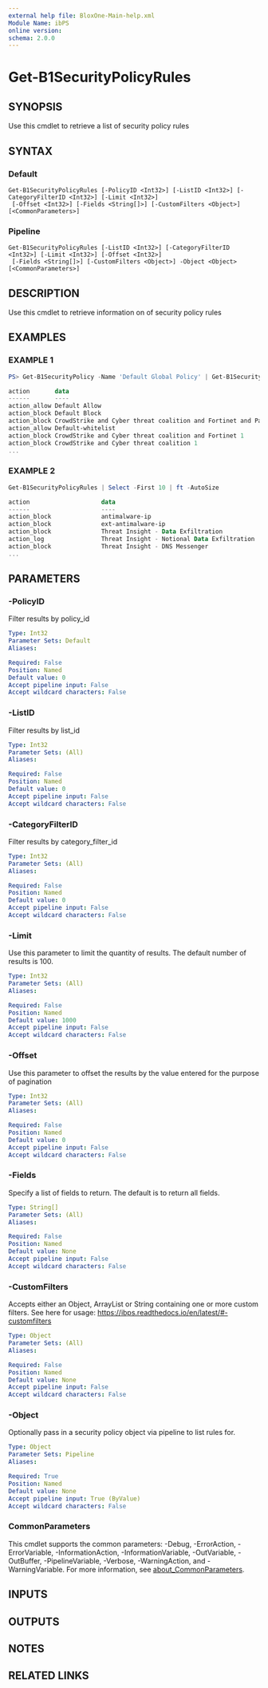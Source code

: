 ```yaml
---
external help file: BloxOne-Main-help.xml
Module Name: ibPS
online version:
schema: 2.0.0
---
```


# Get-B1SecurityPolicyRules

## SYNOPSIS
Use this cmdlet to retrieve a list of security policy rules

## SYNTAX

### Default
```
Get-B1SecurityPolicyRules [-PolicyID <Int32>] [-ListID <Int32>] [-CategoryFilterID <Int32>] [-Limit <Int32>]
 [-Offset <Int32>] [-Fields <String[]>] [-CustomFilters <Object>] [<CommonParameters>]
```

### Pipeline
```
Get-B1SecurityPolicyRules [-ListID <Int32>] [-CategoryFilterID <Int32>] [-Limit <Int32>] [-Offset <Int32>]
 [-Fields <String[]>] [-CustomFilters <Object>] -Object <Object> [<CommonParameters>]
```

## DESCRIPTION
Use this cmdlet to retrieve information on of security policy rules

## EXAMPLES

### EXAMPLE 1
```powershell
PS> Get-B1SecurityPolicy -Name 'Default Global Policy' | Get-B1SecurityPolicyRules | ft -AutoSize

action       data                                                                list_id policy_id policy_name           redirect_name rule_tags            type
------       ----                                                                ------- --------- -----------           ------------- ---------            ----
action_allow Default Allow                                                        553567     56924 Default Global Policy               @{tag_scope=; tags=} custom_list
action_block Default Block                                                        756742     56924 Default Global Policy               @{tag_scope=; tags=} custom_list
action_block CrowdStrike and Cyber threat coalition and Fortinet and Palo Alto 1  423566     56924 Default Global Policy               @{tag_scope=; tags=} custom_list
action_allow Default-whitelist                                                    423567     56924 Default Global Policy               @{tag_scope=; tags=} custom_list
action_block CrowdStrike and Cyber threat coalition and Fortinet 1                522345     56924 Default Global Policy               @{tag_scope=; tags=} custom_list
action_block CrowdStrike and Cyber threat coalition 1                             253356     56924 Default Global Policy               @{tag_scope=; tags=} custom_list
...
```

### EXAMPLE 2
```powershell
Get-B1SecurityPolicyRules | Select -First 10 | ft -AutoSize

action                    data                                                                list_id policy_id policy_name           redirect_name rule_tags            type
------                    ----                                                                ------- --------- -----------           ------------- ---------            ----
action_block              antimalware-ip                                                            0    123456 corporate-policy                                         @{tag_scope=; tags=} named_feed
action_block              ext-antimalware-ip                                                        0    123456 corporate-policy                                         @{tag_scope=; tags=} named_feed
action_block              Threat Insight - Data Exfiltration                                        0    453532 iot-policy                                               @{tag_scope=; tags=} custom_list
action_log                Threat Insight - Notional Data Exfiltration                               0    453532 iot-policy                                               @{tag_scope=; tags=} custom_list
action_block              Threat Insight - DNS Messenger                                            0    453532 iot-policy                                               @{tag_scope=; tags=} custom_list
...
```

## PARAMETERS

### -PolicyID
Filter results by policy_id

```yaml
Type: Int32
Parameter Sets: Default
Aliases:

Required: False
Position: Named
Default value: 0
Accept pipeline input: False
Accept wildcard characters: False
```

### -ListID
Filter results by list_id

```yaml
Type: Int32
Parameter Sets: (All)
Aliases:

Required: False
Position: Named
Default value: 0
Accept pipeline input: False
Accept wildcard characters: False
```

### -CategoryFilterID
Filter results by category_filter_id

```yaml
Type: Int32
Parameter Sets: (All)
Aliases:

Required: False
Position: Named
Default value: 0
Accept pipeline input: False
Accept wildcard characters: False
```

### -Limit
Use this parameter to limit the quantity of results.
The default number of results is 100.

```yaml
Type: Int32
Parameter Sets: (All)
Aliases:

Required: False
Position: Named
Default value: 1000
Accept pipeline input: False
Accept wildcard characters: False
```

### -Offset
Use this parameter to offset the results by the value entered for the purpose of pagination

```yaml
Type: Int32
Parameter Sets: (All)
Aliases:

Required: False
Position: Named
Default value: 0
Accept pipeline input: False
Accept wildcard characters: False
```

### -Fields
Specify a list of fields to return.
The default is to return all fields.

```yaml
Type: String[]
Parameter Sets: (All)
Aliases:

Required: False
Position: Named
Default value: None
Accept pipeline input: False
Accept wildcard characters: False
```

### -CustomFilters
Accepts either an Object, ArrayList or String containing one or more custom filters.
See here for usage: https://ibps.readthedocs.io/en/latest/#-customfilters

```yaml
Type: Object
Parameter Sets: (All)
Aliases:

Required: False
Position: Named
Default value: None
Accept pipeline input: False
Accept wildcard characters: False
```

### -Object
Optionally pass in a security policy object via pipeline to list rules for.

```yaml
Type: Object
Parameter Sets: Pipeline
Aliases:

Required: True
Position: Named
Default value: None
Accept pipeline input: True (ByValue)
Accept wildcard characters: False
```

### CommonParameters
This cmdlet supports the common parameters: -Debug, -ErrorAction, -ErrorVariable, -InformationAction, -InformationVariable, -OutVariable, -OutBuffer, -PipelineVariable, -Verbose, -WarningAction, and -WarningVariable. For more information, see [about_CommonParameters](http://go.microsoft.com/fwlink/?LinkID=113216).

## INPUTS

## OUTPUTS

## NOTES

## RELATED LINKS
